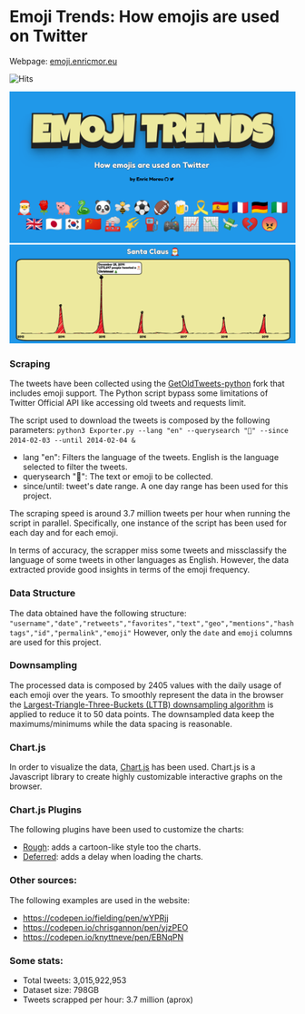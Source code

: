 # Emoji Trends: How emojis are used on Twitter

Webpage: [emoji.enricmor.eu](emoji.enricmor.eu)

![Hits](https://hitcounter.pythonanywhere.com/count/tag.svg?url=https%3A%2F%2Fgithub.com%2Fenric1994%2Femoji_trends)

![Alt text](img/demo.png?raw=true)
![Alt text](img/demo1.png?raw=true)


### Scraping
The tweets have been collected using the [GetOldTweets-python](https://github.com/fajarmf10/GetOldTweets-python) fork that includes emoji support. The Python script bypass some limitations of Twitter Official API like accessing old tweets and requests limit.

The script used to download the tweets is composed by the following parameters:
`python3 Exporter.py --lang "en" --querysearch "🍎" --since 2014-02-03 --until 2014-02-04 &`

* lang "en": Filters the language of the tweets. English is the language selected to filter the tweets.
* querysearch "🍎": The text or emoji to be collected.
* since/until: tweet's date range. A one day range has been used for this project.

The scraping speed is around 3.7 million tweets per hour when running the script in parallel. Specifically, one instance of the script has been used for each day and for each emoji.

In terms of accuracy, the scrapper miss some tweets and missclassify the language of some tweets in other languages as English. However, the data extracted provide good insights in terms of the emoji frequency.

### Data Structure
The data obtained have the following structure:
`"username","date","retweets","favorites","text","geo","mentions","hashtags","id","permalink","emoji"`
However, only the `date` and `emoji` columns are used for this project.

### Downsampling
The processed data is composed by 2405 values with the daily usage of each emoji over the years. To smoothly represent the data in the browser the [Largest-Triangle-Three-Buckets (LTTB) downsampling algorithm](https://github.com/devoxi/lttb-py) is applied to reduce it to 50 data points. The downsampled data keep the maximums/minimums while the data spacing is reasonable.

### Chart.js
In order to visualize the data, [Chart.js](https://www.chartjs.org/) has been used. 
Chart.js is a Javascript library to create highly customizable interactive graphs on the browser.

### Chart.js Plugins
The following plugins have been used to customize the charts:

* [Rough](https://github.com/nagix/chartjs-plugin-rough): adds a cartoon-like style too the charts.
* [Deferred](https://github.com/chartjs/chartjs-plugin-deferred): adds a delay when loading the charts.


### Other sources:

The following examples are used in the website: 

* https://codepen.io/fielding/pen/wYPRjj
* https://codepen.io/chrisgannon/pen/yjzPEO
* https://codepen.io/knyttneve/pen/EBNqPN


### Some stats: 

* Total tweets: 3,015,922,953
* Dataset size: 798GB
* Tweets scrapped per hour: 3.7 million (aprox)
